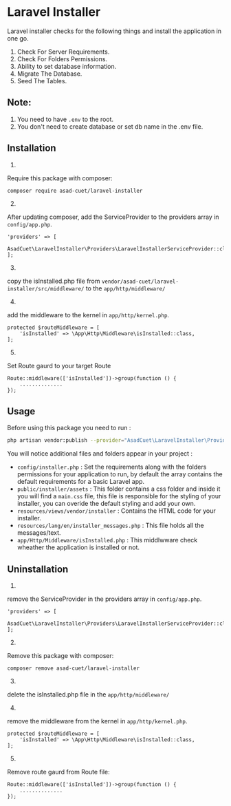 # Laravel Installer

Laravel installer checks for the following things and install the application in one go.

1. Check For Server Requirements.
2. Check For Folders Permissions.
3. Ability to set database information.
4. Migrate The Database.
5. Seed The Tables.

## Note:
1. You need to have `.env` to the root.
2. You don't need to create database or set db name in the .env file.

## Installation
1.
Require this package with composer:
```
composer require asad-cuet/laravel-installer
```

2.
After updating composer, add the ServiceProvider to the providers array in `config/app.php`.

```
'providers' => [
    AsadCuet\LaravelInstaller\Providers\LaravelInstallerServiceProvider::class,
];
```
3.
copy the isInstalled.php file from `vendor/asad-cuet/laravel-installer/src/middleware/` to the `app/http/middleware/`

4.
add the middleware to the kernel  in `app/http/kernel.php`.
```
protected $routeMiddleware = [
    'isInstalled' => \App\Http\Middleware\isInstalled::class,
];
```
5.
Set Route gaurd to your target Route

```
Route::middleware(['isInstalled'])->group(function () {
    ..............
});
```


## Usage

Before using this package you need to run :
```bash
php artisan vendor:publish --provider="AsadCuet\LaravelInstaller\Providers\LaravelInstallerServiceProvider"
```

You will notice additional files and folders appear in your project :
 
 - `config/installer.php` : Set the requirements along with the folders permissions for your application to run, by default the array contains the default requirements for a basic Laravel app.
 - `public/installer/assets` : This folder contains a css folder and inside it you will find a `main.css` file, this file is responsible for the styling of your installer, you can overide the default styling and add your own.
 - `resources/views/vendor/installer` : Contains the HTML code for your installer.
 - `resources/lang/en/installer_messages.php` : This file holds all the messages/text.
 - `app/Http/Middleware/isInstalled.php` : This middlwware check wheather the application is installed or not.


## Uninstallation


1.
remove the ServiceProvider in the providers array in `config/app.php`.

```
'providers' => [
    AsadCuet\LaravelInstaller\Providers\LaravelInstallerServiceProvider::class,
];
```
2.
Remove this package with composer:
```
composer remove asad-cuet/laravel-installer
```


3.
delete the isInstalled.php file in the `app/http/middleware/`

4.
remove the middleware from the kernel  in `app/http/kernel.php`.
```
protected $routeMiddleware = [
    'isInstalled' => \App\Http\Middleware\isInstalled::class,
];
```
5.
Remove route gaurd from Route file:

```
Route::middleware(['isInstalled'])->group(function () {
    ..............
});
```


